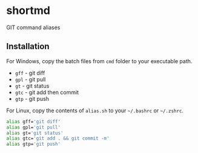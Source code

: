 # shortmd

GIT command aliases

## Installation

For Windows, copy the batch files from `cmd` folder to your executable path.

- `gff` - git diff
- `gpl` - git pull
- `gt` - git status
- `gtc` - git add then commit 
- `gtp` - git push

For Linux, copy the contents of `alias.sh` to your `~/.bashrc` or `~/.zshrc`.

```bash
alias gff='git diff'
alias gpl='git pull'
alias gt='git status'
alias gtc='git add . && git commit -m'
alias gtp='git push'
```
